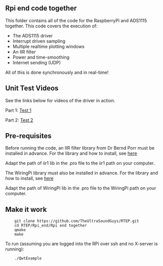## Rpi end code together
This folder contains all of the code for the RaspberryPi and ADS1115 together. This code covers the execution of:
* The ADS1115 driver
* Interrupt driven sampling
* Multiple realtime plotting windows
* An IIR filter 
* Power and time-smoothing
* Internet sending (UDP)

All of this is done synchronously and in real-time! 

## Unit Test Videos
See the links below for videos of the driver in action.

Part 1: [Test 1](https://www.youtube.com/watch?v=j-3AxjxNN2I)

Part 2: [Test 2](https://www.youtube.com/watch?v=jThJus-PdIQ)

## Pre-requisites 

Before running the code, an IIR filter library from Dr Bernd Porr must be installed in advance. For the library and how to install, see [here](https://github.com/berndporr/iir1)

Adapt the path of iir1 lib in the .pro file to the iir1 path on your computer.

The WiringPi library must also be installed in advance. For the library and how to install, see [here](http://wiringpi.com/download-and-install/)

Adapt the path of WiringPi lib in the .pro file to the WiringPi path on your computer.

## Make it work


```
    git clone https://github.com/TheUltraSoundGuys/RTEP.git
    cd RTEP/Rpi_end/Rpi end together
    qmake
    make
```

To run (assuming you are logged into the RPi over ssh and no X-server is running):

```
    ./QwtExample
```

